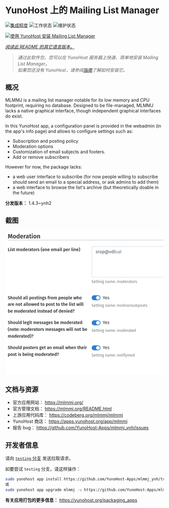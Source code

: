 <!--
注意：此 README 由 <https://github.com/YunoHost/apps/tree/master/tools/readme_generator> 自动生成
请勿手动编辑。
-->

# YunoHost 上的 Mailing List Manager

[![集成程度](https://dash.yunohost.org/integration/mlmmj.svg)](https://ci-apps.yunohost.org/ci/apps/mlmmj/) ![工作状态](https://ci-apps.yunohost.org/ci/badges/mlmmj.status.svg) ![维护状态](https://ci-apps.yunohost.org/ci/badges/mlmmj.maintain.svg)

[![使用 YunoHost 安装 Mailing List Manager](https://install-app.yunohost.org/install-with-yunohost.svg)](https://install-app.yunohost.org/?app=mlmmj)

*[阅读此 README 的其它语言版本。](./ALL_README.md)*

> *通过此软件包，您可以在 YunoHost 服务器上快速、简单地安装 Mailing List Manager。*  
> *如果您还没有 YunoHost，请参阅[指南](https://yunohost.org/install)了解如何安装它。*

## 概况

MLMMJ is a mailing list manager notable for its low memory and CPU footprint, requiring no database. Designed to be file-managed, MLMMJ lacks a native graphical interface, though independent graphical interfaces do exist.

In this YunoHost app, a configuration panel is provided in the webadmin (in the app's info page) and allows to configure settings such as:
- Subscription and posting policy
- Moderation options
- Customization of email subjects and footers.
- Add or remove subscribers

However for now, the package lacks:
- a web user interface to subscribe (for now people willing to subscribe should send an email to a special address, or ask admins to add them) 
- a web interface to browse the list's archive (but theoretically doable in the future)


**分发版本：** 1.4.3~ynh2

## 截图

![Mailing List Manager 的截图](./doc/screenshots/panel.png)

## 文档与资源

- 官方应用网站： <https://mlmmj.org/>
- 官方管理文档： <https://mlmmj.org/README.html>
- 上游应用代码库： <https://codeberg.org/mlmmj/mlmmj>
- YunoHost 商店： <https://apps.yunohost.org/app/mlmmj>
- 报告 bug： <https://github.com/YunoHost-Apps/mlmmj_ynh/issues>

## 开发者信息

请向 [`testing` 分支](https://github.com/YunoHost-Apps/mlmmj_ynh/tree/testing) 发送拉取请求。

如要尝试 `testing` 分支，请这样操作：

```bash
sudo yunohost app install https://github.com/YunoHost-Apps/mlmmj_ynh/tree/testing --debug
或
sudo yunohost app upgrade mlmmj -u https://github.com/YunoHost-Apps/mlmmj_ynh/tree/testing --debug
```

**有关应用打包的更多信息：** <https://yunohost.org/packaging_apps>

